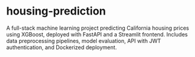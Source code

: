 # housing-prediction
A full-stack machine learning project predicting California housing prices using XGBoost, deployed with FastAPI and a Streamlit frontend. Includes data preprocessing pipelines, model evaluation, API with JWT authentication, and Dockerized deployment.
